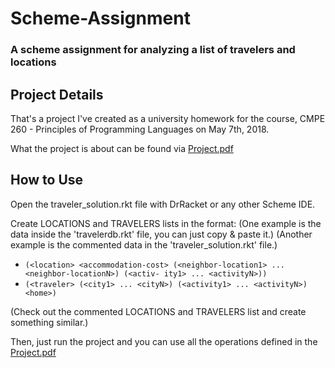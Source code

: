 # Scheme-Assignment
### A scheme assignment for analyzing a list of travelers and locations

## Project Details
That's a project I've created as a university homework for the course, CMPE 260 - Principles of Programming Languages on May 7th, 2018.

What the project is about can be found via [Project.pdf](https://github.com/corupta/Scheme-Assignment/blob/master/Project.pdf)

## How to Use

Open the traveler_solution.rkt file with DrRacket or any other Scheme IDE.

Create LOCATIONS and TRAVELERS lists in the format:
(One example is the data inside the 'travelerdb.rkt' file, you can just copy & paste it.)
(Another example is the commented data in the 'traveler_solution.rkt' file.)
* `(<location> <accommodation-cost> (<neighbor-location1> ... <neighbor-locationN>) (<activ-
ity1> ... <activityN>))`
* `(<traveler> (<city1> ... <cityN>) (<activity1> ... <activityN>) <home>)`
  
(Check out the commented LOCATIONS and TRAVELERS list and create something similar.)

Then, just run the project and you can use all the operations defined in the [Project.pdf](https://github.com/corupta/Scheme-Assignment/blob/master/Project.pdf)
